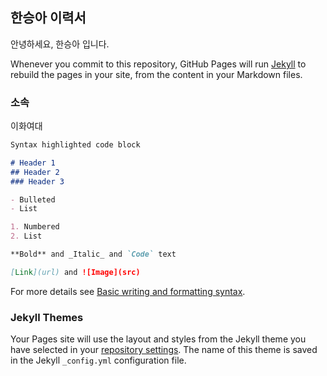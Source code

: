 ## 한승아 이력서

안녕하세요, 한승아 입니다.

Whenever you commit to this repository, GitHub Pages will run [Jekyll](https://jekyllrb.com/) to rebuild the pages in your site, from the content in your Markdown files.

### 소속

이화여대
```markdown
Syntax highlighted code block

# Header 1
## Header 2
### Header 3

- Bulleted
- List

1. Numbered
2. List

**Bold** and _Italic_ and `Code` text

[Link](url) and ![Image](src)
```

For more details see [Basic writing and formatting syntax](https://docs.github.com/en/github/writing-on-github/getting-started-with-writing-and-formatting-on-github/basic-writing-and-formatting-syntax).

### Jekyll Themes

Your Pages site will use the layout and styles from the Jekyll theme you have selected in your [repository settings](https://github.com/hanseunga21/hanseunga21.github.id/settings/pages). The name of this theme is saved in the Jekyll `_config.yml` configuration file.
